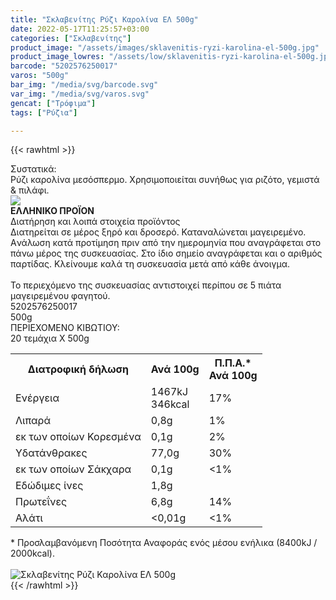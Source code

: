 ```yaml
---
title: "Σκλαβενίτης Ρύζι Καρολίνα ΕΛ 500g"
date: 2022-05-17T11:25:57+03:00
categories: ["Σκλαβενίτης"]
product_image: "/assets/images/sklavenitis-ryzi-karolina-el-500g.jpg"
product_image_lowres: "/assets/low/sklavenitis-ryzi-karolina-el-500g.jpg"
barcode: "5202576250017"
varos: "500g"
bar_img: "/media/svg/barcode.svg"
var_img: "/media/svg/varos.svg"
gencat: ["Τρόφιμα"]
tags: ["Ρύζια"]

---
```

{{< rawhtml >}}

<div class="sload604"><div class="product"><div id="sistatika">Συστατικά:</div><div class="alltext">Ρύζι καρολίνα μεσόσπερμο. Χρησιμοποιείται συνήθως για ριζότο, γεμιστά &amp; πιλάφι.</div><div id="flag"><div id="flagimage"><img src="/media/icons/gr.svg"></div><span id="flagtext"><b>ΕΛΛΗΝΙΚΟ ΠΡΟΪΟΝ</b></span></div><div id="loipa">Διατήρηση και λοιπά στοιχεία προϊόντος</div><div class="alltext">Διατηρείται σε μέρος ξηρό και δροσερό. Καταναλώνεται μαγειρεμένο. Aνάλωση κατά προτίμηση πριν από την ημερομηνία που αναγράφεται στο πάνω μέρος της συσκευασίας. Στο ίδιο σημείο αναγράφεται και ο αριθμός παρτίδας. Κλείνουμε καλά τη συσκευασία μετά από κάθε άνοιγμα.<br><br>Το περιεχόμενο της συσκευασίας αντιστοιχεί περίπου σε 5 πιάτα μαγειρεμένου φαγητού.</div><div id="barcode"><div id="barimage1"></div><span id="bartext">5202576250017</span></div><div id="varos"><div id="varosimage1"></div><span id="varostext">500g</span></div><div id="kivotio">ΠΕΡΙΕΧΟΜΕΝΟ ΚΙΒΩΤΙΟΥ:<br>20 τεμάχια Χ 500g</div><div class="tabout"><table id="diatable"><tbody><tr><th>Διατροφική δήλωση</th><th>Ανά 100g</th><th>Π.Π.Α.*<br>Ανά 100g</th></tr><tr><td class="texr2">Ενέργεια</td><td class="texr">1467kJ<br>346kcal</td><td class="texr">17%</td></tr><tr><td class="texr2">Λιπαρά</td><td class="texr">0,8g</td><td class="texr">1%</td></tr><tr><td class="gray">εκ των οποίων Κορεσµένα</td><td class="gray2">0,1g</td><td class="gray2">2%</td></tr><tr><td class="texr2">Yδατάνθρακες</td><td class="texr">77,0g</td><td class="texr">30%</td></tr><tr><td class="gray">εκ των οποίων Σάκχαρα</td><td class="gray2">0,1g</td><td class="gray2">&lt;1%</td></tr><tr><td class="texr2">Eδώδιμες ίνες</td><td class="texr">1,8g</td><td class="texr"></td></tr><tr><td class="texr2">Πρωτεΐνες</td><td class="texr">6,8g</td><td class="texr">14%</td></tr><tr><td class="texr2">Αλάτι</td><td class="texr">&lt;0,01g</td><td class="texr">&lt;1%</td></tr></tbody></table></div><div class="alltext">* Προσλαμβανόμενη Ποσότητα Αναφοράς ενός μέσου ενήλικα (8400kJ / 2000kcal).</div><br><div class="pimg"><img alt="Σκλαβενίτης Ρύζι Καρολίνα ΕΛ 500g" title="Σκλαβενίτης Ρύζι Καρολίνα ΕΛ 500g" src="/assets/images/sklavenitis-ryzi-karolina-el-500g.jpg"></div></div></div>
{{< /rawhtml >}}


